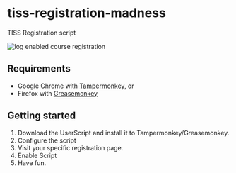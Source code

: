 # tiss-registration-madness
TISS Registration script

![log enabled course registration](https://cloud.githubusercontent.com/assets/9406772/18470858/0361e748-79af-11e6-8507-39399929fd79.gif)

## Requirements

* Google Chrome with [Tampermonkey](https://chrome.google.com/webstore/detail/tampermonkey/dhdgffkkebhmkfjojejmpbldmpobfkfo "Tampermonkey"), or
* Firefox with [Greasemonkey](https://addons.mozilla.org/de/firefox/addon/greasemonkey "Greasemonkey")

## Getting started

1. Download the UserScript and install it to Tampermonkey/Greasemonkey.
2. Configure the script
3. Visit your specific registration page.
4. Enable Script
5. Have fun.

